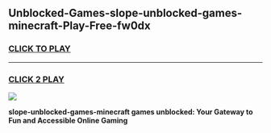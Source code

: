 
## Unblocked-Games-slope-unblocked-games-minecraft-Play-Free-fw0dx
<h3>
<a href="https://premium76.site?title=slope-unblocked-games-minecraft&ref=10A">CLICK TO PLAY</a></h3>
<hr>

<h3>
<a href="https://premium76.site?title=slope-unblocked-games-minecraft&ref=10A">CLICK 2 PLAY</a>
  
</h3>

<a href="https://premium76.site?title=slope-unblocked-games-minecraft&ref=10A"><img src="https://clearcache.store/games.png"></a>


**slope-unblocked-games-minecraft games unblocked: Your Gateway to Fun and Accessible Online Gaming**
